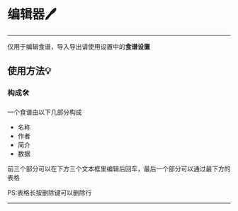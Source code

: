 # **编辑器🖊**

---

仅用于编辑食谱，导入导出请使用设置中的**食谱设置**

## **使用方法💡**

### 构成🛠️

一个食谱由以下几部分构成

 - 名称
 - 作者
 - 简介
 - 数据

前三个部分可以在下方三个文本框里编辑后回车，最后一个部分可以通过最下方的表格

PS:表格长按删除键可以删除行

---